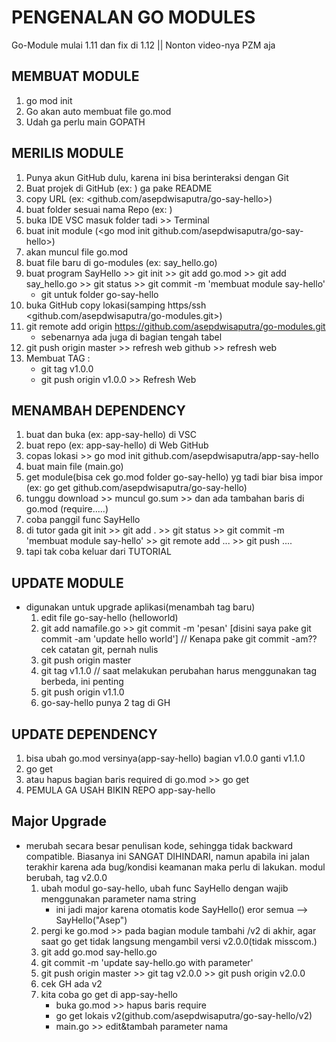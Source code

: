 # PENGENALAN GO MODULES
Go-Module mulai 1.11 dan fix di 1.12 || Nonton video-nya PZM aja

## MEMBUAT MODULE
1. go mod init <nama-module>
2. Go akan auto membuat file go.mod
3. Udah ga perlu main GOPATH

## MERILIS MODULE
1. Punya akun GitHub dulu, karena ini bisa berinteraksi dengan Git
2. Buat projek di GitHub (ex: <go-say-hello>) ga pake README
3. copy URL (ex: <github.com/asepdwisaputra/go-say-hello>)
4. buat folder sesuai nama Repo (ex: <go-say-hello>)
5. buka IDE VSC masuk folder tadi >> Terminal
6. buat init module (<go mod init github.com/asepdwisaputra/go-say-hello>)
7. akan muncul file go.mod
8. buat file baru di go-modules (ex: say_hello.go)
9. buat program SayHello >> git init >> git add go.mod >> git add say_hello.go >> git status >> git commit -m 'membuat module say-hello'
	- git untuk folder go-say-hello
10. buka GitHub copy lokasi(samping https/ssh <github.com/asepdwisaputra/go-modules.git>)
11. git remote add origin https://github.com/asepdwisaputra/go-modules.git
    - sebenarnya ada juga di bagian tengah tabel
12. git push origin master >> refresh web github >> refresh web
13. Membuat TAG :
	- git tag v1.0.0
	- git push origin v1.0.0 >> Refresh Web

##  MENAMBAH DEPENDENCY
1. buat dan buka (ex: app-say-hello) di VSC
2. buat repo (ex: app-say-hello) di Web GitHub
3. copas lokasi >> go mod init github.com/asepdwisaputra/app-say-hello
4. buat main file (main.go)
5. get module(bisa cek go.mod folder go-say-hello) yg tadi biar bisa impor (ex: go get github.com/asepdwisaputra/go-say-hello)
 6. tunggu download >> muncul go.sum >> dan ada tambahan baris di go.mod (require.....)
7. coba panggil func SayHello
8. di tutor gada git init >> git add .  >> git status >> git commit -m 'membuat module say-hello' >> git remote add ... >> git push ....
9. tapi tak coba keluar dari TUTORIAL

## UPDATE MODULE
- digunakan untuk upgrade aplikasi(menambah tag baru)
	1. edit file go-say-hello (helloworld)
	2. git add namafile.go >> git commit -m 'pesan' [disini saya pake git commit -am 'update hello world']
		// Kenapa pake git commit -am?? cek catatan git, pernah nulis
	3. git push origin master
	4. git tag v1.1.0
		// saat melakukan perubahan harus menggunakan tag berbeda, ini penting
	5. git push origin v1.1.0
	6. go-say-hello punya 2 tag di GH

## UPDATE DEPENDENCY
1. bisa ubah go.mod versinya(app-say-hello) bagian v1.0.0 ganti v1.1.0
2. go get
3. atau hapus bagian baris required di go.mod >> go get
4. PEMULA GA USAH BIKIN REPO app-say-hello

## Major Upgrade
- merubah secara besar penulisan kode, sehingga tidak backward compatible. Biasanya ini SANGAT DIHINDARI, namun apabila ini jalan terakhir karena ada bug/kondisi keamanan maka perlu di lakukan. modul berubah, tag v2.0.0
	1. ubah modul go-say-hello, ubah func SayHello dengan wajib menggunakan parameter nama string
		- ini jadi major karena otomatis kode SayHello() eror semua --> SayHello("Asep")
	2. pergi ke go.mod >> pada bagian module tambahi /v2 di akhir, agar saat go get tidak langsung mengambil versi v2.0.0(tidak misscom.)
	3. git add go.mod say-hello.go
	4. git commit -m 'update say-hello.go with parameter'
	5. git push origin master >> git tag v2.0.0 >> git push origin v2.0.0
	6. cek GH ada v2
	7. kita coba go get di app-say-hello
		- buka go.mod >> hapus baris require
		- go get lokais v2(github.com/asepdwisaputra/go-say-hello/v2)
		- main.go >> edit&tambah parameter nama

